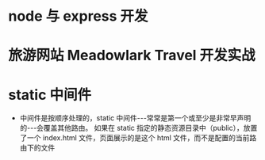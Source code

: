 # node 与 express 开发
# 旅游网站 Meadowlark Travel 开发实战

# static 中间件
- 中间件是按顺序处理的，static 中间件---常常是第一个或至少是非常早声明的---会覆盖其他路由。
  如果在 static 指定的静态资源目录中（public），放置了一个 index.html 文件，页面展示的是这个 html 文件，而不是配置的当前路由下的文件
